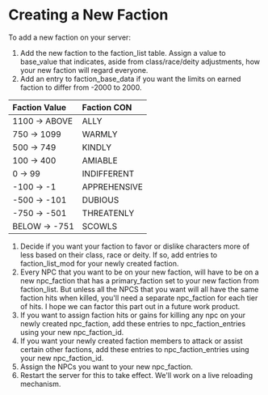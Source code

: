# Creating a New Faction

To add a new faction on your server:

1. Add the new faction to the faction\_list table. Assign a value to base\_value that indicates, aside from class/race/deity adjustments, how your new faction will regard everyone.
2. Add an entry to faction\_base\_data if you want the limits on earned faction to differ from -2000 to 2000.

| Faction Value | Faction CON |
| :--- | :--- |
| 1100 -&gt; ABOVE | ALLY |
| 750 -&gt; 1099 | WARMLY |
| 500 -&gt; 749 | KINDLY |
| 100 -&gt; 400 | AMIABLE |
| 0 -&gt; 99 | INDIFFERENT |
| -100 -&gt; -1 | APPREHENSIVE |
| -500 -&gt; -101 | DUBIOUS |
| -750 -&gt; -501 | THREATENLY |
| BELOW -&gt; -751 | SCOWLS |

1. Decide if you want your faction to favor or dislike characters more of less based on their class, race or deity. If so, add entries to faction\_list\_mod for your newly created faction.
2. Every NPC that you want to be on your new faction, will have to be on a new npc\_faction that has a primary\_faction set to your new faction from faction\_list. But unless all the NPCS that you want will all have the same faction hits when killed, you'll need a separate npc\_faction for each tier of hits. I hope we can factor this part out in a future work product.
3. If you want to assign faction hits or gains for killing any npc on your newly created npc\_faction, add these entries to npc\_faction\_entries using your new npc\_faction\_id.
4. If you want your newly created faction members to attack or assist certain other factions, add these entries to npc\_faction\_entries using your new npc\_faction\_id.
5. Assign the NPCs you want to your new npc\_faction.
6. Restart the server for this to take effect. We'll work on a live reloading mechanism.

